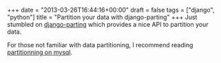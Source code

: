 +++
date = "2013-03-26T16:44:16+00:00"
draft = false
tags = ["django", "python"]
title = "Partition your data with django-parting"
+++
Just stumbled on [django-parting](https://github.com/danfairs/django-parting) which provides a nice API to partition your data.

For those not familiar with data partitioning, I recommend reading [partitionning on mysql](http://dev.mysql.com/tech-resources/articles/partitioning.html).